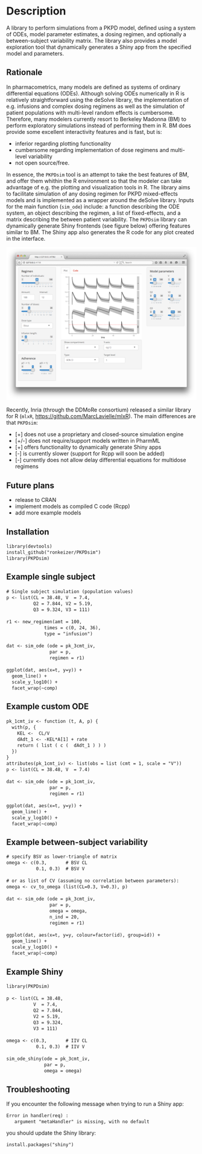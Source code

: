 # Description

A library to perform simulations from a PKPD model, defined using a system of ODEs, model parameter estimates, a dosing regimen, and optionally a between-subject variability matrix. The library also provides a model exploration tool that dynamically generates a Shiny app from the specified model and parameters.

## Rationale

In pharmacometrics, many models are defined as systems of ordinary differential equations (ODEs). Although solving ODEs numerically in R is relatively straightforward using the deSolve library, the implementation of e.g. infusions and complex dosing regimens as well as the simulation of patient populations with multi-level random effects is cumbersome. Therefore, many modelers currently resort to Berkeley Madonna (BM) to perform exploratory simulations instead of performing them in R. BM does provide some excellent interactivity features and is fast, but is: 

- inferior regarding plotting functionality
- cumbersome regarding implementation of dose regimens and multi-level variability 
- not open source/free. 

In essence, the `PKPDsim` tool is an attempt to take the best features of BM, and offer them whithin the R environment so that the modeler can take advantage of e.g. the plotting and visualization tools in R. The library aims to facilitate simulation of any dosing regimen for PKPD mixed-effects models and is implemented as a wrapper around the deSolve library. Inputs for the main function (`sim_ode`) include: a function describing the ODE system, an object describing the regimen, a list of fixed-effects, and a matrix describing the between patient variability. The `PKPDsim` library can dynamically generate Shiny frontends (see figure below) offering features similar to BM. The Shiny app also generates the R code for any plot created in the interface.

![Shiny](images/shiny.png "Shiny example")

Recently, Inria (through the DDMoRe consortium) released a similar library for R (`mlxR`, https://github.com/MarcLavielle/mlxR). The main differences are that `PKPDsim`:

- [+] does not use a proprietary and closed-source simulation engine
- [+/-] does not require/support models written in PharmML
- [+] offers functionality to dynamically generate Shiny apps
- [-] is currently slower (support for Rcpp will soon be added)
- [-] currently does not allow delay differential equations for multidose regimens

## Future plans
- release to CRAN
- implement models as compiled C code (Rcpp)
- add more example models

## Installation

```
library(devtools)
install_github("ronkeizer/PKPDsim")
library(PKPDsim)
```

## Example single subject

```
# Single subject simulation (population values)
p <- list(CL = 38.48, V  = 7.4,
          Q2 = 7.844, V2 = 5.19,
          Q3 = 9.324, V3 = 111)

r1 <- new_regimen(amt = 100,
              times = c(0, 24, 36),
              type = "infusion")

dat <- sim_ode (ode = pk_3cmt_iv,
                par = p,
                regimen = r1)

ggplot(dat, aes(x=t, y=y)) +
  geom_line() +
  scale_y_log10() +
  facet_wrap(~comp)
```

## Example custom ODE

```
pk_1cmt_iv <- function (t, A, p) {
  with(p, {
    KEL <-  CL/V
    dAdt_1 <- -KEL*A[1] + rate
    return ( list ( c (  dAdt_1 ) ) )
  })
}
attributes(pk_1cmt_iv) <- list(obs = list (cmt = 1, scale = "V"))
p <- list(CL = 38.48, V  = 7.4)

dat <- sim_ode (ode = pk_1cmt_iv,
                par = p,
                regimen = r1)

ggplot(dat, aes(x=t, y=y)) +
  geom_line() +
  scale_y_log10() +
  facet_wrap(~comp)
```


## Example between-subject variability
```
# specify BSV as lower-triangle of matrix
omega <- c(0.3,       # BSV CL
           0.1, 0.3)  # BSV V

# or as list of CV (assuming no correlation between parameters):
omega <- cv_to_omega (list(CL=0.3, V=0.3), p)

dat <- sim_ode (ode = pk_3cmt_iv,
                par = p,
                omega = omega,
                n_ind = 20,
                regimen = r1)

ggplot(dat, aes(x=t, y=y, colour=factor(id), group=id)) +
  geom_line() +
  scale_y_log10() +
  facet_wrap(~comp)
```

## Example Shiny
```
library(PKPDsim)

p <- list(CL = 38.48,
          V  = 7.4,
          Q2 = 7.844,
          V2 = 5.19,
          Q3 = 9.324,
          V3 = 111)

omega <- c(0.3,       # IIV CL
           0.1, 0.3)  # IIV V

sim_ode_shiny(ode = pk_3cmt_iv,
              par = p,
              omega = omega)
```

## Troubleshooting

If you encounter the following message when trying to run a Shiny app:

```
Error in handler(req) : 
   argument "metaHandler" is missing, with no default 
```      

you should update the Shiny library:

```
install.packages("shiny")
```
